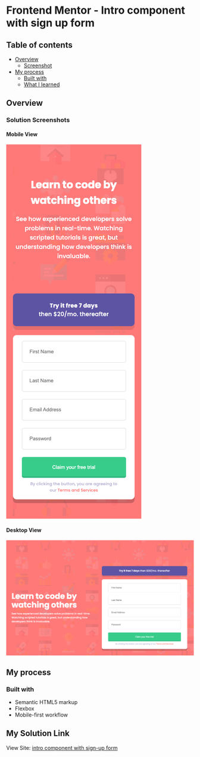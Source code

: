 # Frontend Mentor - Intro component with sign up form

## Table of contents

- [Overview](#overview)
  - [Screenshot](#screenshot)
- [My process](#my-process)
  - [Built with](#built-with)
  - [What I learned](#what-i-learned)

## Overview

### Solution Screenshots

#### Mobile View
![Mobile](./assets/images/mobile-view.png)

#### Desktop View
![Desktop](./assets/images/desktop-view.png)

## My process

### Built with

- Semantic HTML5 markup
- Flexbox
- Mobile-first workflow

## My Solution Link
View Site: [intro component with sign-up form](https://vcollins1.github.io/signup-form/)